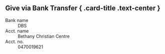 ## Give via Bank Transfer { .card-title .text-center }

<dl class="row mx-auto my-5" style="max-width: 350px">
  <dt class="col-4 card-text">Bank name</dt>
  <dd class="col-8 card-text">DBS</dd>
  
  <dt class="col-4 card-text">Acct. name</dt>
  <dd class="col-8 card-text">Bethany Christian Centre</dd>
  
  <dt class="col-4 card-text">Acct. no.</dt>
  <dd class="col-8 card-text">0470019621</dd>
</dl>
